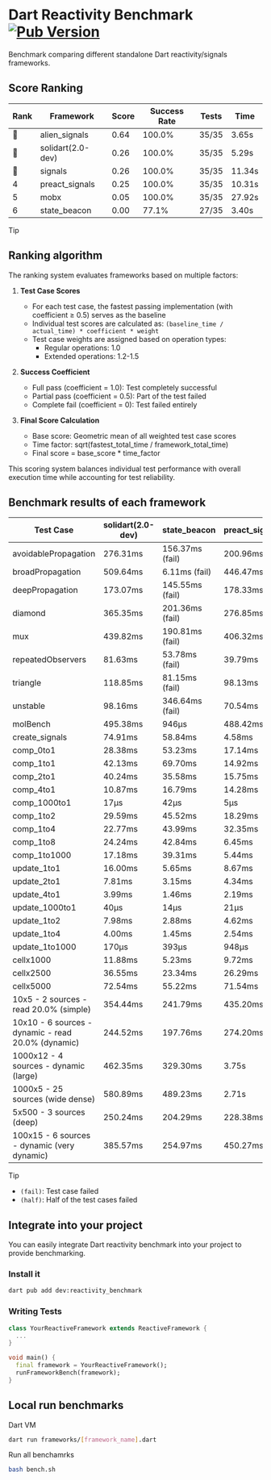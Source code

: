 # Dart Reactivity Benchmark [![Pub Version](https://img.shields.io/pub/v/reactivity_benchmark)](https://pub.dev/packages/reactivity_benchmark)

Benchmark comparing different standalone Dart reactivity/signals frameworks.

## Score Ranking

<!-- ranking start -->
| Rank | Framework | Score | Success Rate | Tests | Time |
|------|-----------|-------|--------------|-------|------|
| 🥇 | alien_signals | 0.64 | 100.0% | 35/35 | 3.65s |
| 🥈 | solidart(2.0-dev) | 0.26 | 100.0% | 35/35 | 5.29s |
| 🥉 | signals | 0.26 | 100.0% | 35/35 | 11.34s |
| 4 | preact_signals | 0.25 | 100.0% | 35/35 | 10.31s |
| 5 | mobx | 0.05 | 100.0% | 35/35 | 27.92s |
| 6 | state_beacon | 0.00 | 77.1% | 27/35 | 3.40s |

<!-- ranking end -->

> [!TIP]
> ## Ranking algorithm
>
> The ranking system evaluates frameworks based on multiple factors:
>
> 1. **Test Case Scores**
>    - For each test case, the fastest passing implementation (with coefficient ≥ 0.5) serves as the baseline
>    - Individual test scores are calculated as: `(baseline_time / actual_time) * coefficient * weight`
>    - Test case weights are assigned based on operation types:
>      - Regular operations: 1.0
>      - Extended operations: 1.2-1.5
>
> 2. **Success Coefficient**
>    - Full pass (coefficient = 1.0): Test completely successful
>    - Partial pass (coefficient = 0.5): Part of the test failed
>    - Complete fail (coefficient = 0): Test failed entirely
>
> 3. **Final Score Calculation**
>    - Base score: Geometric mean of all weighted test case scores
>    - Time factor: sqrt(fastest_total_time / framework_total_time)
>    - Final score = base_score * time_factor
>
> This scoring system balances individual test performance with overall execution time while accounting for test reliability.

## Benchmark results of each framework

<!-- test-case start -->
| Test Case | solidart(2.0-dev) | state_beacon | preact_signals | signals | mobx | alien_signals |
|---|---|---|---|---|---|---|
| avoidablePropagation | 276.31ms | 156.37ms (fail) | 200.96ms | 208.66ms | 2.29s | 182.27ms |
| broadPropagation | 509.64ms | 6.11ms (fail) | 446.47ms | 526.08ms | 4.56s | 343.35ms |
| deepPropagation | 173.07ms | 145.55ms (fail) | 178.33ms | 171.44ms | 1.55s | 125.60ms |
| diamond | 365.35ms | 201.36ms (fail) | 276.85ms | 291.30ms | 2.47s | 229.73ms |
| mux | 439.82ms | 190.81ms (fail) | 406.32ms | 410.13ms | 1.91s | 373.56ms |
| repeatedObservers | 81.63ms | 53.78ms (fail) | 39.79ms | 46.28ms | 233.71ms | 47.38ms |
| triangle | 118.85ms | 81.15ms (fail) | 98.13ms | 103.56ms | 763.23ms | 85.10ms |
| unstable | 98.16ms | 346.64ms (fail) | 70.54ms | 81.51ms | 346.63ms | 67.24ms |
| molBench | 495.38ms | 946μs | 488.42ms | 485.34ms | 575.55ms | 482.79ms |
| create_signals | 74.91ms | 58.84ms | 4.58ms | 24.50ms | 60.28ms | 21.12ms |
| comp_0to1 | 28.38ms | 53.23ms | 17.14ms | 11.48ms | 16.50ms | 7.40ms |
| comp_1to1 | 42.13ms | 69.70ms | 14.92ms | 27.49ms | 46.21ms | 4.22ms |
| comp_2to1 | 40.24ms | 35.58ms | 15.75ms | 8.71ms | 22.98ms | 2.30ms |
| comp_4to1 | 10.87ms | 16.79ms | 14.28ms | 1.95ms | 17.09ms | 7.76ms |
| comp_1000to1 | 17μs | 42μs | 5μs | 7μs | 16μs | 23μs |
| comp_1to2 | 29.59ms | 45.52ms | 18.29ms | 15.62ms | 35.00ms | 10.44ms |
| comp_1to4 | 22.77ms | 43.99ms | 32.35ms | 11.43ms | 17.96ms | 8.28ms |
| comp_1to8 | 24.24ms | 42.84ms | 6.45ms | 6.14ms | 20.56ms | 5.37ms |
| comp_1to1000 | 17.18ms | 39.31ms | 5.44ms | 4.26ms | 16.67ms | 3.48ms |
| update_1to1 | 16.00ms | 5.65ms | 8.67ms | 8.86ms | 25.77ms | 10.28ms |
| update_2to1 | 7.81ms | 3.15ms | 4.34ms | 4.46ms | 13.57ms | 2.30ms |
| update_4to1 | 3.99ms | 1.46ms | 2.19ms | 2.25ms | 6.84ms | 2.54ms |
| update_1000to1 | 40μs | 14μs | 21μs | 22μs | 71μs | 23μs |
| update_1to2 | 7.98ms | 2.88ms | 4.62ms | 4.47ms | 11.79ms | 5.03ms |
| update_1to4 | 4.00ms | 1.45ms | 2.54ms | 2.23ms | 6.22ms | 2.47ms |
| update_1to1000 | 170μs | 393μs | 948μs | 42μs | 176μs | 44μs |
| cellx1000 | 11.88ms | 5.23ms | 9.72ms | 9.80ms | 70.98ms | 8.73ms |
| cellx2500 | 36.55ms | 23.34ms | 26.29ms | 31.32ms | 254.47ms | 19.52ms |
| cellx5000 | 72.54ms | 55.22ms | 71.54ms | 59.61ms | 548.50ms | 43.51ms |
| 10x5 - 2 sources - read 20.0% (simple) | 354.44ms | 241.79ms | 435.20ms | 520.43ms | 2.02s | 228.75ms |
| 10x10 - 6 sources - dynamic - read 20.0% (dynamic) | 244.52ms | 197.76ms | 274.20ms | 285.94ms | 1.52s | 173.96ms |
| 1000x12 - 4 sources - dynamic (large) | 462.35ms | 329.30ms | 3.75s | 3.85s | 2.01s | 281.52ms |
| 1000x5 - 25 sources (wide dense) | 580.89ms | 489.23ms | 2.71s | 3.42s | 3.60s | 410.67ms |
| 5x500 - 3 sources (deep) | 250.24ms | 204.29ms | 228.38ms | 226.46ms | 1.15s | 191.19ms |
| 100x15 - 6 sources - dynamic (very dynamic) | 385.57ms | 254.97ms | 450.27ms | 483.51ms | 1.72s | 264.50ms |

<!-- test-case end -->

> [!TIP]
> - `(fail)`: Test case failed
> - `(half)`: Half of the test cases failed

## Integrate into your project

You can easily integrate Dart reactivity benchmark into your project to provide benchmarking.

### Install it

```bash
dart pub add dev:reactivity_benchmark
```

### Writing Tests

```dart
class YourReactiveFramework extends ReactiveFramework {
  ...
}

void main() {
  final framework = YourReactiveFramework();
  runFrameworkBench(framework);
}
```

## Local run benchmarks

Dart VM
```bash
dart run frameworks/[framework_name].dart
```

Run all benchamrks
```bash
bash bench.sh
```
